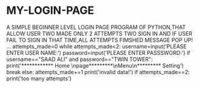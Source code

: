# MY-LOGIN-PAGE
A SIMPLE BEGINNER LEVEL LOGIN PAGE PROGRAM OF PYTHON,THAT ALLOW USER TWO MADE ONLY 2 ATTEMPTS TWO SIGN IN AND IF USER FAIL TO SIGN IN THAT TIME,ALL ATTEMPTS FIMSHED MESSAGE POP UP! ...
attempts_made=0
while attempts_made<2:
    username=input('PLEASE ENTER USER NAME:')
    password=input('PLEASE ENTER PASSSWORD:')
    if username=="SAAD ALI" and password=="TWIN TOWER":
        print('************ Home \npage*********\nMenu\n********* Setting')
        break
    else:
        attempts_made+=1
        print('invalid data!')
        if attempts_made==2:
            print('too many attempts') 
